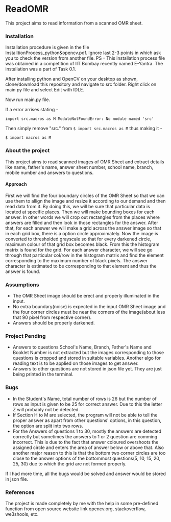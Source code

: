 # ReadOMR

This project aims to read information from a scanned OMR sheet.


### Installation

Installation procedure is given in the file InstalltionProcess_python&opencv.pdf.
Ignore last 2-3 points in which ask you to check the version from another file.
PS - This installation process file was obtained in a competition of IIT Bombay recently named E-Yantra. The installation was a part of Task 0.1.

After installing python and OpenCV on your desktop as shown, clone/download this repository and navigate to src folder.
Right click on main.py file and select Edit with IDLE.

Now run main.py file. 

If a error arrises stating -

`import src.macros as M
ModuleNotFoundError: No module named 'src'`

Then simply remove "src." from `$ import src.macros as M` thus making it -

`$ import macros as M`

### About the project

This project aims to read scanned images of OMR Sheet and extract details like name, father's name, answer sheet number, school name, branch, mobile number and answers to questions.

#### Approach

First we will find the four boundary circles of the OMR Sheet so that we can use them to allign the image and resize it according to our demand and then read data from it. By doing this, we will be sure that particular data is located at specific places.
Then we will make bounding boxes for each answer. In other words we will crop out rectangles from the places where answers are filled and then look in those rectangles for the answer.
After that, for each answer we will make a grid across the answer image so that in each grid box, there is a option circle approximately. Now the image is converted to thresholded grayscale so that for every darkened circle, maximum colour of that grid box becomes black. From this the histogram matrix is found for the grid. For each answer character, we will see go through that particular col/row in the histogram matrix and find the element corresponding to the maximum number of black pixels. The answer character is estimated to be corresponding to that element and thus the answer is found.


### Assumptions

* The OMR Sheet image should be erect and properly illuminated in the input.
* No extra boundary(noise) is expected in the input OMR Sheet image and the four corner circles must be near the corners of the image(about less that 90 pixel from respective corner).
* Answers should be properly darkened.


### Project Pending

* Answers to questions School's Name, Branch, Father's Name and Booklet Number is not extracted but the images corresponding to those questions is cropped and stored in suitable variables. Another algo for reading text is to be applied on those images to get answer.
* Answers to other questions are not stored in json file yet. They are just being printed in the terminal.


### Bugs

* In the Student's Name, total number of rows is 26 but the number of rows as input is given to be 25 for correct answer. Due to this the letter Z will probably not be detected.
* If Section H to M are selected, the program will not be able to tell the proper answer as apart from other questions' options, in this question, the option are split into two rows.
* For the Answers of questions 1 to 30, mostly the answers are detected correctly but sometimes the answers to 1 or 2 question are comming incorrect. This is due to the fact that answer coloured overshoots the assigned circle and enters the area of answer below or above that. Also another major reason to this is that the bottom two corner circles are too close to the answer options of the bottommost questions(5, 10, 15, 20, 25, 30) due to which the grid are not formed properly.

If I had more time, all the bugs would be solved and answer would be stored in json file.

### References
The project is made completely by me with the help in some pre-defined function from open source website link opencv.org, stackoverflow, we3shools, etc.
